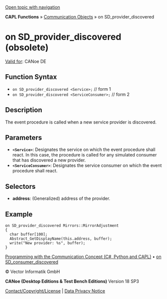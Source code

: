 [Open topic with navigation](../../../../../CANoeDEFamily.htm#Topics/CAPLFunctions/CommunicationObjects/EventProcedures/CAPLfunctionOnSDProviderDiscovered.md)

**CAPL Functions** » [Communication Objects](../CAPLfunctionsCOOverview.md) » on SD_provider_discovered

# on SD_provider_discovered (obsolete)

[Valid for](../../../Shared/FeatureAvailability.md): CANoe DE

## Function Syntax

- `on SD_provider_discovered <Service>;` // form 1
- `on SD_provider_discovered <ServiceConsumer>;` // form 2

## Description

The event procedure is called when a new service provider is discovered.

## Parameters

- **`<Service>`**: Designates the service on which the event procedure shall react. In this case, the procedure is called for any simulated consumer that has discovered a new provider.
- **`<ServiceConsumer>`**: Designates the service consumer on which the event procedure shall react.

## Selectors

- **address**: (Generalized) address of the provider.

## Example

```plaintext
on SD_provider_discovered Mirrors::MirrorAdjustment
{
  char buffer[100];
  Abstract_GetDisplayName(this.address, buffer);
  write("New provider: %s", buffer);
}
```

[Programming with the Communication Concept (C#, Python and CAPL)](../../../CANoeCANalyzer/CommunicationConcept/Programming/CCP.md) • [on SD_consumer_discovered](CAPLfunctionOnSDConsumerDiscovered.md)

© Vector Informatik GmbH

**CANoe (Desktop Editions & Test Bench Editions)** Version 18 SP3

[Contact/Copyright/License](../../../Shared/ContactCopyrightLicense.md) | [Data Privacy Notice](https://www.vector.com/int/en/company/get-info/privacy-policy/)